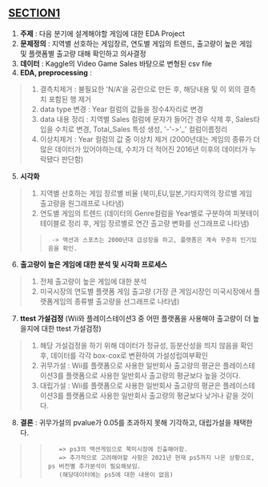 ## [**SECTION1**](https://github.com/sangahnim/section_project/blob/master/section1/AI_05_%EC%9D%B4%EC%83%81%EC%95%84_Section1.ipynb)
1. **주제** : 다음 분기에 설계해야할 게임에 대한 EDA Project
2. **문제정의** : 지역별 선호하는 게임장르, 연도별 게임의 트렌드, 출고량이 높은 게임 및 플랫폼별 출고량 대해 확인하고 의사결정
3. **데이터** : Kaggle의 Video Game Sales 바탕으로 변형된 csv file
4. **EDA, preprocessing** : 
>  1) 결측치제거 : 불필요한 'N/A'을 공란으로 만든 후, 해당내용 및 이 외의 결측치 포함된 행 제거
>  2) data type 변경 : Year 컬럼의 값들을 정수4자리로 변경
>  3) data 내용 정리 : 지역별 Sales 컬럼에 문자가 들어간 경우 삭제 후, Sales타입을 수치로 변경, Total_Sales 특성 생성, '-'->'_' 컬럼이름정리
>  4) 이상치제거 : Year 컬럼의 값 중 이상치 제거 (2000년대는 게임의 종류가 더 많은 데이터가 있어야하는데, 수치가 더 적어진 2016년 이후의 데이터가 누락됐다 판단함)
5. **시각화**
>  1) 지역별 선호하는 게임 장르별 비율 (북미,EU,일본,기타지역의 장르별 게임 출고량을 원그래프로 나타냄)
>  2) 연도별 게임의 트렌드 (데이터의 Genre컬럼을 Year별로 구분하여 피봇테이테이블로 정리 후, 게임 장르별로 연간 출고량 변화를 선그래프로 나타냄)
>>      -> 액션과 스포츠는 2000년대 급성장을 하고, 플랫폼은 계속 꾸준히 인기있음을 확인.
6. **출고량이 높은 게임에 대한 분석 및 시각화 프로세스**
>  1) 전체 출고량이 높은 게임에 대한 분석
>  2) 미국시장의 연도별 플랫폼 게임 출고량 (가장 큰 게임시장인 미국시장에서 플랫폼게임의 종류별 출고량을 선그래프로 나타냄)
7. **ttest 가설검정** (Wii와 플레이스테이션3 중 어떤 플랫폼을 사용해야 출고량이 더 높을지에 대한 ttest 가설검정)
>  1) 해당 가설검정을 하기 위해 데이터가 정규성, 등분산성을 띄지 않음을 확인 후, 데이터를 각각 box-cox로 변환하여 가설성립여부확인
>  2) 귀무가설 : Wii를 플랫폼으로 사용한 일반회사 출고량의 평균은 플레이스테이션3를 플랫폼으로 사용한 일반회사 출고량의 평균보다 높을 것이다.
>  3) 대립가설 : Wii를 플랫폼으로 사용한 일반회사 출고량의 평균은 플레이스테이션3를 플랫폼으로 사용한 일반회사 출고량의 평균보다 낮거나 같을 것이다.
8. **결론** : 귀무가설의 pvalue가 0.05를 초과하지 못해 기각하고, 대립가설을 채택한다.
>>        => ps3의 액션게임으로 북미시장에 진출해야함.
>>        => 추가적으로 고려해야할 사항은 2021년 현재 ps5까지 나온 상황으로, ps 버전별 추가분석이 필요해보임.
>>        (해당데이터에는 ps5에 대한 내용이 없음)
